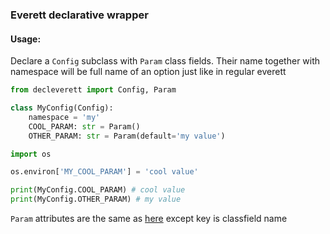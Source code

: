 ### Everett declarative wrapper

#### Usage:

Declare a `Config` subclass with `Param` class fields. Their name together with namespace will be full name of an option just like in regular everett

```python
from decleverett import Config, Param

class MyConfig(Config):
    namespace = 'my'
    COOL_PARAM: str = Param()
    OTHER_PARAM: str = Param(default='my value')

import os

os.environ['MY_COOL_PARAM'] = 'cool value'

print(MyConfig.COOL_PARAM) # cool value
print(MyConfig.OTHER_PARAM) # my value
```

`Param` attributes are the same as [here](https://everett.readthedocs.io/en/latest/configuration.html#extracting-values) except key is classfield name
